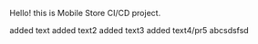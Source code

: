 Hello! this is Mobile Store CI/CD project.

added text
added text2
added text3
added text4/pr5
abcsdsfsd